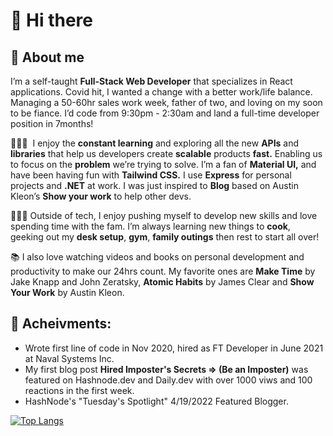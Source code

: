 # 👋  Hi there


## 🚀 About me


I’m a self-taught **Full-Stack Web Developer** that specializes in React applications. Covid hit, I wanted a change with a better work/life balance. Managing a 50-60hr sales work week, father of  two, and loving on my soon to be fiance. I’d code from 9:30pm - 2:30am and land a full-time developer position in 7months! 

🧑🏻‍💻  I enjoy the **constant learning** and exploring all the new **APIs** and **libraries** that help us developers create **scalable** products **fast.** Enabling us to focus on the **problem** we’re trying to solve. I’m a fan of **Material UI,** and have been having fun with **Tailwind CSS.** I use **Express** for personal projects and **.NET** at work. I was just inspired to **Blog** based on Austin Kleon’s **Show your work** to help other devs. 

🏋🏼‍♂️ Outside of tech, I enjoy pushing myself to develop new skills and love spending time with the fam. I’m always learning new things to **cook**, geeking out my **desk setup**, **gym**, **family outings** then rest to start all over! 

📚 I also love watching videos and books on personal development and productivity to make our 24hrs count. My favorite ones are **Make Time** by Jake Knapp and John Zeratsky, **Atomic Habits** by James Clear and **Show Your Work** by Austin Kleon.

## 🥇 Acheivments: 
* Wrote first line of code in Nov 2020, hired as FT Developer in June 2021 at Naval Systems Inc.
* My first blog post **Hired Imposter's Secrets => (Be an Imposter)** was featured on Hashnode.dev and Daily.dev with over 1000 viws and 100 reactions in the first week. 
* HashNode's "Tuesday's Spotlight" 4/19/2022 Featured Blogger.

[![Top Langs](https://github-readme-stats.vercel.app/api/top-langs/?username=rallanvila)](https://github.com/anuraghazra/github-readme-stats)
<!--
**Rallanvila/Rallanvila** is a ✨ _special_ ✨ repository because its `README.md` (this file) appears on your GitHub profile.

Here are some ideas to get you started:

- 🔭 I’m currently working on ...
- 🌱 I’m currently learning ...
- 👯 I’m looking to collaborate on ...
- 🤔 I’m looking for help with ...
- 💬 Ask me about ...
- 📫 How to reach me: ...
- 😄 Pronouns: ...
- ⚡ Fun fact: ...
-->
